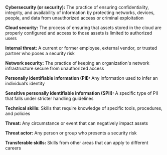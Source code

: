**Cybersecurity (or security):** The practice of ensuring confidentiality, integrity, and availability of information by protecting networks, devices, people, and data from unauthorized access or criminal exploitation

**Cloud security:** The process of ensuring that assets stored in the cloud are properly configured and access to those assets is limited to authorized users

**Internal threat:** A current or former employee, external vendor, or trusted partner who poses a security risk

**Network security:** The practice of keeping an organization's network infrastructure secure from unauthorized access

**Personally identifiable information (PII):** Any information used to infer an individual’s identity

**Sensitive personally identifiable information (SPII):** A specific type of PII that falls under stricter handling guidelines

**Technical skills:** Skills that require knowledge of specific tools, procedures, and policies 

**Threat:** Any circumstance or event that can negatively impact assets

**Threat actor:** Any person or group who presents a security risk

**Transferable skills:** Skills from other areas that can apply to different careers

